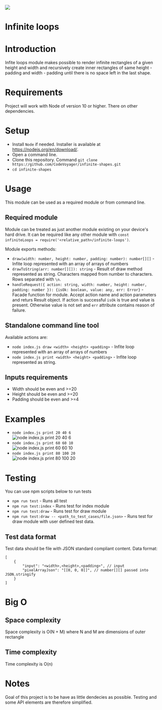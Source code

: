 ![](https://github.com/CodeVoyager/infinite-shapes/workflows/Node%20CI/badge.svg)

# Infinite loops

# Introduction

Infite loops module makes possible to render infinite rectangles of a given height and width and recursively create inner rectangles of same height - padding and width - padding until there is no space left in the last shape.

# Requirements

Project will work with Node of version 10 or higher. There on other dependencies.

# Setup

-   Install `Node` if needed. Installer is available at https://nodejs.org/en/download/.
-   Open a command line.
-   Clone this repository. Command `git clone https://github.com/CodeVoyager/infinite-shapes.git`
-   `cd infinite-shapes`

# Usage

This module can be used as a required module or from command line.

## Required module

Module can be treated as just another module existing on your device's hard drive. It can be required like any other module with `const infiniteLoops = require('<relative_path>/infinite-loops')`.

Module exports methods:

-   `draw(width: number, height: number, padding: number): number[][]` - Infite loop represented with an array of arrays of numbers
-   `drawToString(arr: number[][]): string` - Result of draw method represented as string. Characters mapped from number to characters. Rows separated with `\n`.
-   `handleRequest({ action: string, width: number, height: number, padding: number }): {isOk: boolean, value: any, err: Error}` - Facade function for module. Accept action name and action parameters and returs Result object. If action is successful `isOk` is true and value is present. Otherwise value is not set and `err` attribute contains reason of failure.

## Standalone command line tool

Available actions are:

-   `node index.js draw <width> <height> <padding>` - Infite loop represented with an array of arrays of numbers
-   `node index.js print <width> <height> <padding>` - Infite loop represented as string.

## Inputs requirements

-   Width should be even and >=20
-   Height should be even and >=20
-   Padding should be even and >=4

# Examples

-   `node index.js print 20 40 6` <br/>
![node index.js print 20 40 6](print_20_40_6.png)
-   `node index.js print 60 60 10` <br/>
![node index.js print 60 60 10](print_60_60_10.png)
-   `node index.js print 80 100 20` <br/>
![node index.js print 80 100 20](print_80_100_20.png)

# Testing

You can use npm scripts below to run tests

-   `npm run test` - Runs all test
-   `npm run test:index` - Runs test for index module
-   `npm run test:draw` - Runs test for draw module
-   `npm run test:draw -- <path_to_test_cases/file.json>` - Runs test for draw module with user defined test data.

## Test data format

Test data should be file with JSON standard compliant content. Data format:

```
[
    {
        "input": "<width>,<height>,<padding>", // input
        "pixelArrayJson": "[[0, 0, 0]]", // number[][] passed into JSON.stringify
    }
]
```

# Big O

## Space complexity

Space complexity is O(N + M) where N and M are dimensions of outer rectangle

## Time complexity

Time complexity is O(n)

# Notes

Goal of this project is to be have as little dendecies as possible. Testing and some API elements are therefore simplified.
